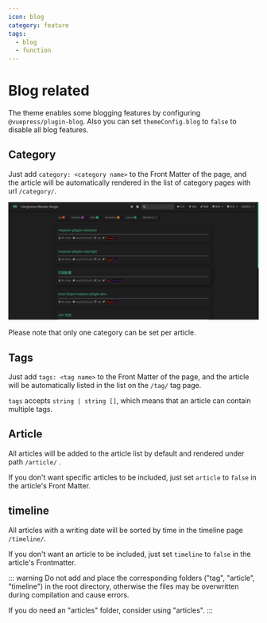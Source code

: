 ```yaml
---
icon: blog
category: feature
tags:
  - blog
  - function
---
```


# Blog related

The theme enables some blogging features by configuring `@vuepress/plugin-blog`. Also you can set `themeConfig.blog` to `false` to disable all blog features.

## Category

Just add `category: <category name>` to the Front Matter of the page, and the article will be automatically rendered in the list of category pages with url `/category/`.

![category](./assets/category.png)

Please note that only one category can be set per article.

## Tags

Just add `tags: <tag name>` to the Front Matter of the page, and the article will be automatically listed in the list on the `/tag/` tag page.

`tags` accepts `string | string []`, which means that an article can contain multiple tags.

## Article

All articles will be added to the article list by default and rendered under path `/article/` .

If you don't want specific articles to be included, just set `article` to `false` in the article's Front Matter.

## timeline

All articles with a writing date will be sorted by time in the timeline page `/timeline/`.

If you don't want an article to be included, just set `timeline` to `false` in the article's Frontmatter.

::: warning
Do not add and place the corresponding folders ("tag", "article", "timeline") in the root directory, otherwise the files may be overwritten during compilation and cause errors.

If you do need an "articles" folder, consider using "articles".
:::
